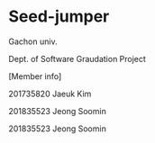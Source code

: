 # Seed-jumper
Gachon univ. 

Dept. of Software Graudation Project

[Member info] 

201735820 Jaeuk Kim

201835523 Jeong Soomin 

201835523 Jeong Soomin 
